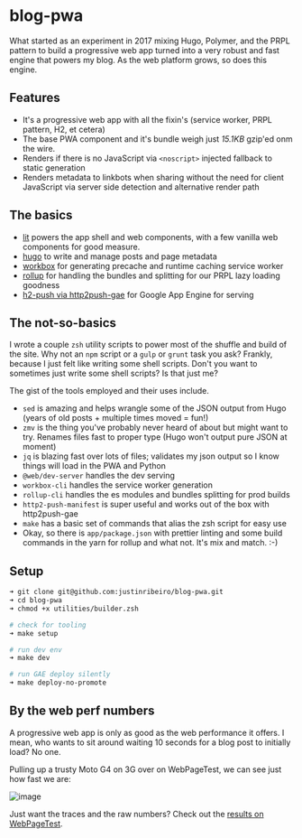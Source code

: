 # blog-pwa

What started as an experiment in 2017 mixing Hugo, Polymer, and the PRPL pattern to build a progressive web app turned into a very robust and fast engine that powers my blog. As the web platform grows, so does this engine.

## Features

* It's a progressive web app with all the fixin's (service worker, PRPL pattern, H2, et cetera)
* The base PWA component and it's bundle weigh just *15.1KB* gzip'ed onm the wire.
* Renders if there is no JavaScript via `<noscript>` injected fallback to static generation
* Renders metadata to linkbots when sharing without the need for client JavaScript via server side detection and alternative render path

## The basics

* [lit](https://lit.dev/) powers the app shell and web components, with a few vanilla web components for good measure.
* [hugo](https://gohugo.io/) to write and manage posts and page metadata
* [workbox](https://developers.google.com/web/tools/workbox/) for generating precache and runtime caching service worker
* [rollup](https://rollupjs.org) for handling the bundles and splitting for our PRPL lazy loading goodness
* [h2-push via http2push-gae](https://github.com/GoogleChrome/http2push-gae) for Google App Engine for serving

## The not-so-basics

I wrote a couple `zsh` utility scripts to power most of the shuffle and build of the site. Why not an `npm` script or a `gulp` or `grunt` task you ask? Frankly, because I just felt like writing some shell scripts. Don't you want to sometimes just write some shell scripts? Is that just me?

The gist of the tools employed and their uses include.

* `sed` is amazing and helps wrangle some of the JSON output from Hugo (years of old posts + multiple times moved = fun!)
* `zmv` is the thing you've probably never heard of about but might want to try. Renames files fast to proper type (Hugo won't output pure JSON at moment)
* `jq` is blazing fast over lots of files; validates my json output so I know things will load in the PWA and Python
* `@web/dev-server` handles the dev serving
* `workbox-cli` handles the service worker generation
* `rollup-cli` handles the es modules and bundles splitting for prod builds
* `http2-push-manifest` is super useful and works out of the box with http2push-gae
* `make` has a basic set of commands that alias the zsh script for easy use
* Okay, so there is `app/package.json` with prettier linting and some build commands in the yarn for rollup and what not. It's mix and match. :-)

## Setup

```bash
➜ git clone git@github.com:justinribeiro/blog-pwa.git
➜ cd blog-pwa
➜ chmod +x utilities/builder.zsh

# check for tooling
➜ make setup

# run dev env
➜ make dev

# run GAE deploy silently
➜ make deploy-no-promote
```

## By the web perf numbers

A progressive web app is only as good as the web performance it offers. I mean, who wants to sit around waiting 10 seconds for a blog post to initially load? No one.

Pulling up a trusty Moto G4 on 3G over on WebPageTest, we can see just how fast we are:

![image](https://user-images.githubusercontent.com/643503/73583203-bd71b780-4445-11ea-9f2a-4a3261da0346.png)

Just want the traces and the raw numbers? Check out the [results on WebPageTest](https://www.webpagetest.org/result/200131_XN_c40dba83cf1a2d53e7121d356bad1e32/).
